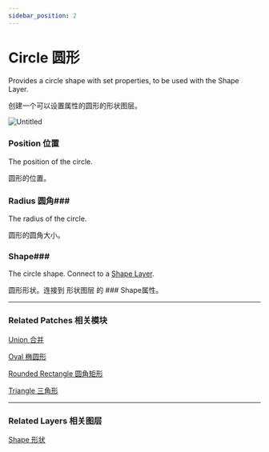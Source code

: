 ```yaml
---
sidebar_position: 2
---
```


# Circle 圆形

Provides a circle shape with set properties, to be used with the Shape Layer.

创建一个可以设置属性的圆形的形状图层。

![Untitled](https://s3.us-west-2.amazonaws.com/secure.notion-static.com/b6b492e6-9673-4235-948e-0fe5d2952391/Untitled.png?X-Amz-Algorithm=AWS4-HMAC-SHA256&X-Amz-Content-Sha256=UNSIGNED-PAYLOAD&X-Amz-Credential=AKIAT73L2G45EIPT3X45%2F20220602%2Fus-west-2%2Fs3%2Faws4_request&X-Amz-Date=20220602T175830Z&X-Amz-Expires=86400&X-Amz-Signature=aa0a6286a1bdc381602e59e33bb1d99158c964022b54abdf240180bafec196cd&X-Amz-SignedHeaders=host&response-content-disposition=filename%20%3D%22Untitled.png%22&x-id=GetObject)

### Position 位置

The position of the circle.

圆形的位置。

### Radius 圆角### 

The radius of the circle.

圆形的圆角大小。

### Shape### 

The circle shape. Connect to a [Shape Layer](https://www.notion.so/Shape-6381402c7a90468d97365c58ab562ea1).

圆形形状。连接到 形状图层 的 ### Shape属性。

------

### Related Patches 相关模块

[Union 合并](https://www.notion.so/Union-25b8641484f545799ac0f5e2fd48620d)

[Oval 椭圆形](https://www.notion.so/Oval-a93bcffdb9d94ba1a4dbd968ba185a87)

[Rounded Rectangle 圆角矩形](https://www.notion.so/Rounded-Rectangle-682f601349ac4e8985eb9b70c98792ca)

[Triangle 三角形](https://www.notion.so/Triangle-de2307b4545640358caaee069a8ca536)

------

### Related Layers 相关图层

[Shape 形状](https://www.notion.so/Shape-6381402c7a90468d97365c58ab562ea1)
